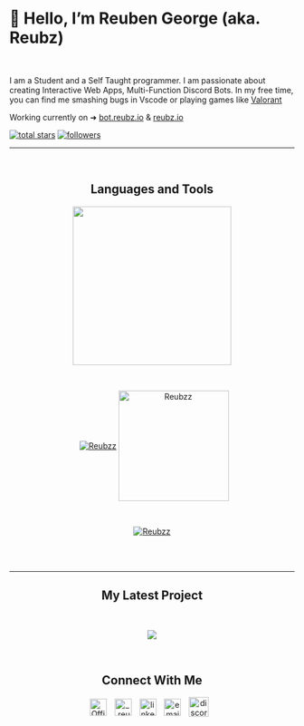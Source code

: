 <!-- 
  Document is Divided into 
    - Title
    - Intro
    - Stars
    - Follow 
    - Languages
    - Stats
    - Top Languages
    - Contribution Streak
    - Latest Project
    - Contact Me


-->

<!-- Title -->
<h1>👋 Hello, I’m Reuben George (aka. Reubz) </h1>
<br />

<!-- Intro -->
<p align="left">I am a Student and a Self Taught programmer. I am passionate about creating Interactive Web Apps, Multi-Function Discord Bots. In my free time, you can find me smashing bugs in Vscode or playing games like <a href="https://playvalorant.com/">Valorant</a></p>
<p>Working currently on ➜ <a href="https://bot.reubz.io">bot.reubz.io</a> & <a href="https://reubz.io">reubz.io</a> </p>

<p align="left"> 
  
<!--  Stars  -->
  <a href="https://github.com/Reubzz?tab=repositories&sort=stargazers#gh-dark-mode-only">
    <img alt="total stars" title="Total stars on GitHub" src="https://custom-icon-badges.demolab.com/github/stars/Reubzz?color=655489&style=for-the-badge&labelColor=c691e9&logo=star"/></a>
    
<!--  Follow Me  -->
  <a href="https://github.com/Reubzz?tab=followers#gh-dark-mode-only">
    <img alt="followers" title="Follow me on Github" src="https://custom-icon-badges.demolab.com/github/followers/Reubzz?color=dacc84&labelColor=f9e692&style=for-the-badge&logo=person-add&label=Follow&logoColor=white"/></a>
</p>

---

<br />
<!-- Languages -->
<h2 align="center">Languages and Tools</h2> 
<p align="center">
<img width="280px"  src="https://skillicons.dev/icons?i=html,css,js,cpp,c,java,python,nodejs,mongodb&perline=9"  />
</p>
<br />
<!-- Stats -->
<p align="center">
    &nbsp;
    <a href="https://github.com/Reubzz" target="_blank"><img align="center" src="https://github-readme-stats.vercel.app/api?username=Reubzz&count_private=true&show_icons=true&theme=github_dark_dimmed" alt="Reubzz" /></a>
<!--  Most used languages  -->
    <a href="https://github.com/Reubzz" target="_blank"><img align="center" height="195" src="https://github-readme-stats.vercel.app/api/top-langs/?username=Reubzz&langs_count=6&show_icon=true&layout=compact&theme=github_dark_dimmed" alt="Reubzz" /></a> 

</p> 
<br>

<!-- Contribution Streak -->
<p align="center">
    <a href="https://github.com/Reubzz" target="_blank"><img align="center" src="https://streak-stats.demolab.com?user=Reubzz&theme=panda&sideNums=539BF5&fire=539BF5&ring=539BF5&currStreakLabel=539BF5&sideLabels=539BF5&currStreakNum=539BF5&dates=ADBAC7&background=24292F&border=24292F&stroke=373E47" alt="Reubzz"/></a>
</p>
<br/>
<br />

---
<!-- Latest Projects -->

<h2 align="center">My Latest Project</h2> 
<br />
<p align="center" >
    <a href="https://github.com/Reubzz/discord-bot-website" target="_blank"><img align="center" src="https://github-readme-stats.vercel.app/api/pin/?username=Reubzz&repo=personal-website&theme=github_dark_dimmed&show_owner=true"/></a>
</p>
<br />

<!-- Contact -->
<h2 align="center">Connect With Me</h2> 
<p align="center">
    <a href="https://twitter.com/Official_Reubz" target="_blank"><img align="center" width="30px" style="padding-right:10px;" src="https://raw.githubusercontent.com/rahuldkjain/github-profile-readme-generator/master/src/images/icons/Social/twitter.svg" alt="Official_Reubz" /></a>
    <a href="https://instagram.com/_.reubz._" target="_blank"><img align="center" width="30px" style="padding-right:10px" src="https://raw.githubusercontent.com/rahuldkjain/github-profile-readme-generator/master/src/images/icons/Social/instagram.svg" alt="_.reubz._" /></a>
    <a href="https://www.linkedin.com/in/reubenjgeorge/" target="_blank"><img align="center" alt="linkedin" width="30px" style="padding-right: 10px;" src="https://cdn.jsdelivr.net/gh/devicons/devicon/icons/linkedin/linkedin-original.svg" /></a>
    <a href="mailto:contact@reubz.io" target="_blank"><img align="center" alt="email" width="30px" style="padding-right: 10px;" src="https://raw.githubusercontent.com/simple-icons/simple-icons/develop/icons/maildotru.svg" /></a>
    <a href="https://discord.com/invite/nmKqbgtEWb" target="_blank"><img align="center" alt="discord" width="35px" style="padding-right: 10px;" src="https://raw.githubusercontent.com/rahuldkjain/github-profile-readme-generator/master/src/images/icons/Social/discord.svg" /></a>
</p>
      
